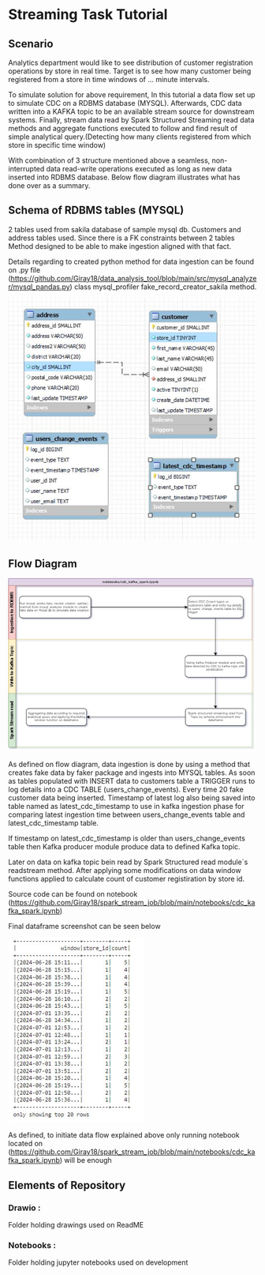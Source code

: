 # Streaming Task Tutorial

## Scenario
Analytics department would like to see distribution of customer registration operations by store in real time. Target is to see how many customer being registered from a store in time windows of ... minute intervals.

To simulate solution for above requirement, In this tutorial a data flow set up to simulate CDC on a RDBMS database (MYSQL). Afterwards, CDC data written into a KAFKA topic to be an available stream source for downstream systems.
Finally, stream data read by Spark Structured Streaming read data methods and aggregate functions executed to follow and find result of simple analytical query.(Detecting how many clients registered from which store in specific time window)

With combination of 3 structure mentioned above a seamless, non-interrupted data read-write operations executed as long as new data inserted into RDBMS database.
Below flow diagram illustrates what has done over as a summary.

## Schema of RDBMS tables (MYSQL)
2 tables used from sakila database of sample mysql db. Customers and address tables used. Since there is a FK constraints between 2 tables
Method designed to be able to make ingestion aligned with that fact.

Details regarding to created python method for data ingestion can be found on .py file (https://github.com/Giray18/data_analysis_tool/blob/main/src/mysql_analyzer/mysql_pandas.py) class mysql_profiler fake_record_creator_sakila method.

![picture alt](drawio/mysql_tables.JPG) 


## Flow Diagram
![picture alt](drawio/flow_diagram.jpg) 


As defined on flow diagram, data ingestion is done by using a method that creates fake data by faker package and ingests into MYSQL tables. As soon as tables populated with INSERT data to customers table a TRIGGER runs to log details into a CDC TABLE (users_change_events). Every time 20 fake customer data being inserted.
Timestamp of latest log also being saved into table named as latest_cdc_timestamp to use in kafka ingestion phase for comparing latest ingestion time between users_change_events table and latest_cdc_timestamp table.

If timestamp on latest_cdc_timestamp is older than users_change_events table then Kafka producer module produce data to defined Kafka topic.

Later on data on kafka topic bein read by Spark Structured read module`s readstream method. After applying some modifications on data window functions applied to calculate count of customer registiration by store id.

Source code can be found on notebook (https://github.com/Giray18/spark_stream_job/blob/main/notebooks/cdc_kafka_spark.ipynb)

Final dataframe screenshot can be seen below 

![picture alt](drawio/final_stream_dataframe.JPG)  

As defined, to initiate data flow explained above only running notebook located on (https://github.com/Giray18/spark_stream_job/blob/main/notebooks/cdc_kafka_spark.ipynb) will be enough



## Elements of Repository
### Drawio : 
Folder holding drawings used on ReadME

### Notebooks : 
Folder holding jupyter notebooks used on development



